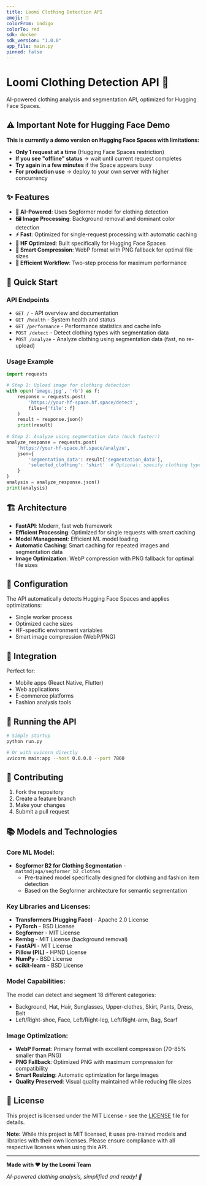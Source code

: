 ```yaml
---
title: Loomi Clothing Detection API
emoji: 🏢
colorFrom: indigo
colorTo: red
sdk: docker
sdk_version: "1.0.0"
app_file: main.py
pinned: false
---
```


# Loomi Clothing Detection API 🚀

AI-powered clothing analysis and segmentation API, optimized for Hugging Face Spaces.

## ⚠️ **Important Note for Hugging Face Demo**

**This is currently a demo version on Hugging Face Spaces with limitations:**
- **Only 1 request at a time** (Hugging Face Spaces restriction)
- **If you see "offline" status** → wait until current request completes
- **Try again in a few minutes** if the Space appears busy
- **For production use** → deploy to your own server with higher concurrency

## ✨ Features

- **🧠 AI-Powered**: Uses Segformer model for clothing detection
- **🖼️ Image Processing**: Background removal and dominant color detection
- **⚡ Fast**: Optimized for single-request processing with automatic caching
- **🔧 HF Optimized**: Built specifically for Hugging Face Spaces
- **📱 Smart Compression**: WebP format with PNG fallback for optimal file sizes
- **🎯 Efficient Workflow**: Two-step process for maximum performance

## 🚀 Quick Start

### API Endpoints

- `GET /` - API overview and documentation
- `GET /health` - System health and status
- `GET /performance` - Performance statistics and cache info
- `POST /detect` - Detect clothing types with segmentation data
- `POST /analyze` - Analyze clothing using segmentation data (fast, no re-upload)

### Usage Example

```python
import requests

# Step 1: Upload image for clothing detection
with open('image.jpg', 'rb') as f:
    response = requests.post(
        'https://your-hf-space.hf.space/detect',
        files={'file': f}
    )
    result = response.json()
    print(result)
    
# Step 2: Analyze using segmentation data (much faster!)
analyze_response = requests.post(
    'https://your-hf-space.hf.space/analyze',
    json={
        'segmentation_data': result['segmentation_data'],
        'selected_clothing': 'shirt'  # Optional: specify clothing type
    }
)
analysis = analyze_response.json()
print(analysis)
```

## 🏗️ Architecture

- **FastAPI**: Modern, fast web framework
- **Efficient Processing**: Optimized for single requests with smart caching
- **Model Management**: Efficient ML model loading
- **Automatic Caching**: Smart caching for repeated images and segmentation data
- **Image Optimization**: WebP compression with PNG fallback for optimal file sizes

## 🔧 Configuration

The API automatically detects Hugging Face Spaces and applies optimizations:

- Single worker process
- Optimized cache sizes
- HF-specific environment variables
- Smart image compression (WebP/PNG)

## 📱 Integration

Perfect for:
- Mobile apps (React Native, Flutter)
- Web applications
- E-commerce platforms
- Fashion analysis tools

## 🚀 Running the API

```bash
# Simple startup
python run.py

# Or with uvicorn directly
uvicorn main:app --host 0.0.0.0 --port 7860
```

## 🤝 Contributing

1. Fork the repository
2. Create a feature branch
3. Make your changes
4. Submit a pull request

## 📚 Models and Technologies

### **Core ML Model:**
- **Segformer B2 for Clothing Segmentation** - `mattmdjaga/segformer_b2_clothes`
  - Pre-trained model specifically designed for clothing and fashion item detection
  - Based on the Segformer architecture for semantic segmentation

### **Key Libraries and Licenses:**
- **Transformers (Hugging Face)** - Apache 2.0 License
- **PyTorch** - BSD License
- **Segformer** - MIT License  
- **Rembg** - MIT License (background removal)
- **FastAPI** - MIT License
- **Pillow (PIL)** - HPND License
- **NumPy** - BSD License
- **scikit-learn** - BSD License

### **Model Capabilities:**
The model can detect and segment 18 different categories:
- Background, Hat, Hair, Sunglasses, Upper-clothes, Skirt, Pants, Dress, Belt
- Left/Right-shoe, Face, Left/Right-leg, Left/Right-arm, Bag, Scarf

### **Image Optimization:**
- **WebP Format**: Primary format with excellent compression (70-85% smaller than PNG)
- **PNG Fallback**: Optimized PNG with maximum compression for compatibility
- **Smart Resizing**: Automatic optimization for large images
- **Quality Preserved**: Visual quality maintained while reducing file sizes

## 📄 License

This project is licensed under the MIT License - see the [LICENSE](LICENSE) file for details.

**Note:** While this project is MIT licensed, it uses pre-trained models and libraries with their own licenses. Please ensure compliance with all respective licenses when using this API.

---

**Made with ❤️ by the Loomi Team**

*AI-powered clothing analysis, simplified and ready! 🎯*
